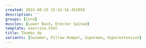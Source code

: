 ```yaml
---
created: 2015-08-25 15:52:16.452059
description: ''
groups: [Core]
muscles: [Lower Back, Erector Spinae]
template: exercise.html
title: Thumbs Up
variants: [Swimmer, Pillow Humper, Superman, Hyperextension]
---
```


